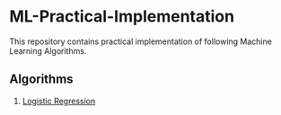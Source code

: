 # ML-Practical-Implementation
This repository contains practical implementation of following Machine Learning Algorithms.

 ## Algorithms  
 
 1. [Logistic Regression](https://github.com/ayushi424/ML-Practical-Implementation/tree/main/Logistic%20Regression)


